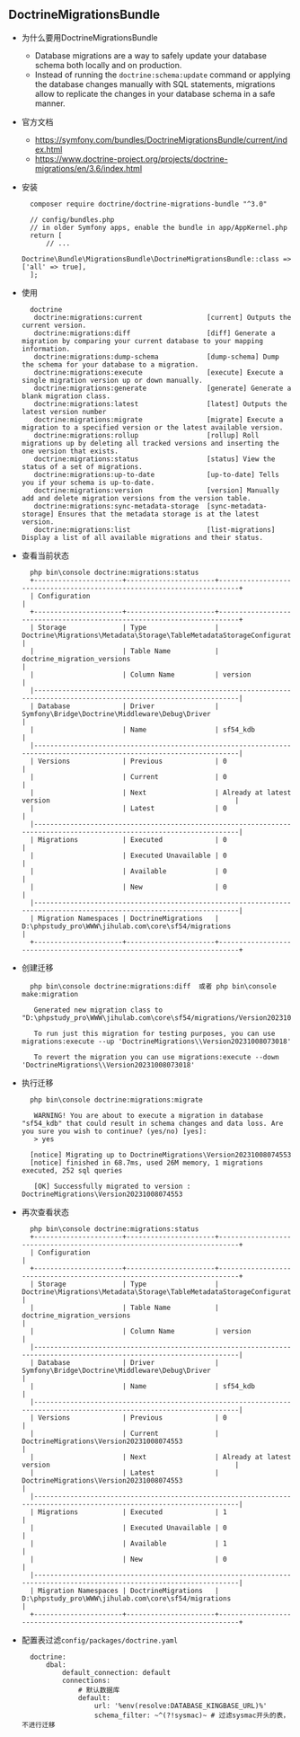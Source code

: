 ## DoctrineMigrationsBundle
- 为什么要用DoctrineMigrationsBundle
	- Database migrations are a way to safely update your database schema both locally and on production. 
	- Instead of running the `doctrine:schema:update` command or applying the database changes manually with SQL statements, migrations allow to replicate the changes in your database schema in a safe manner.
- 官方文档
	- https://symfony.com/bundles/DoctrineMigrationsBundle/current/index.html
	- https://www.doctrine-project.org/projects/doctrine-migrations/en/3.6/index.html
- 安装

		composer require doctrine/doctrine-migrations-bundle "^3.0"

		// config/bundles.php
		// in older Symfony apps, enable the bundle in app/AppKernel.php
		return [
		    // ...
		    Doctrine\Bundle\MigrationsBundle\DoctrineMigrationsBundle::class => ['all' => true],
		];
- 使用

		doctrine
		 doctrine:migrations:current                [current] Outputs the current version.
		 doctrine:migrations:diff                   [diff] Generate a migration by comparing your current database to your mapping information.
		 doctrine:migrations:dump-schema            [dump-schema] Dump the schema for your database to a migration.
		 doctrine:migrations:execute                [execute] Execute a single migration version up or down manually.
		 doctrine:migrations:generate               [generate] Generate a blank migration class.
		 doctrine:migrations:latest                 [latest] Outputs the latest version number
		 doctrine:migrations:migrate                [migrate] Execute a migration to a specified version or the latest available version.
		 doctrine:migrations:rollup                 [rollup] Roll migrations up by deleting all tracked versions and inserting the one version that exists.
		 doctrine:migrations:status                 [status] View the status of a set of migrations.
		 doctrine:migrations:up-to-date             [up-to-date] Tells you if your schema is up-to-date.
		 doctrine:migrations:version                [version] Manually add and delete migration versions from the version table.
		 doctrine:migrations:sync-metadata-storage  [sync-metadata-storage] Ensures that the metadata storage is at the latest version.
		 doctrine:migrations:list                   [list-migrations] Display a list of all available migrations and their status.
- 查看当前状态

		php bin\console doctrine:migrations:status
		+----------------------+----------------------+------------------------------------------------------------------------+
		| Configuration                                                                                                        |
		+----------------------+----------------------+------------------------------------------------------------------------+
		| Storage              | Type                 | Doctrine\Migrations\Metadata\Storage\TableMetadataStorageConfiguration |
		|                      | Table Name           | doctrine_migration_versions                                            |
		|                      | Column Name          | version                                                                |
		|----------------------------------------------------------------------------------------------------------------------|
		| Database             | Driver               | Symfony\Bridge\Doctrine\Middleware\Debug\Driver                        |
		|                      | Name                 | sf54_kdb                                                               |
		|----------------------------------------------------------------------------------------------------------------------|
		| Versions             | Previous             | 0                                                                      |
		|                      | Current              | 0                                                                      |
		|                      | Next                 | Already at latest version                                              |
		|                      | Latest               | 0                                                                      |
		|----------------------------------------------------------------------------------------------------------------------|
		| Migrations           | Executed             | 0                                                                      |
		|                      | Executed Unavailable | 0                                                                      |
		|                      | Available            | 0                                                                      |
		|                      | New                  | 0                                                                      |
		|----------------------------------------------------------------------------------------------------------------------|
		| Migration Namespaces | DoctrineMigrations   | D:\phpstudy_pro\WWW\jihulab.com\core\sf54/migrations                   |
		+----------------------+----------------------+------------------------------------------------------------------------+

- 创建迁移

		php bin\console doctrine:migrations:diff  或者 php bin\console make:migration
		
		 Generated new migration class to "D:\phpstudy_pro\WWW\jihulab.com\core\sf54/migrations/Version20231008073018.php"
		 
		 To run just this migration for testing purposes, you can use migrations:execute --up 'DoctrineMigrations\\Version20231008073018'
		 
		 To revert the migration you can use migrations:execute --down 'DoctrineMigrations\\Version20231008073018'
- 执行迁移

		php bin\console doctrine:migrations:migrate
		
		 WARNING! You are about to execute a migration in database "sf54_kdb" that could result in schema changes and data loss. Are you sure you wish to continue? (yes/no) [yes]:
		 > yes
		
		[notice] Migrating up to DoctrineMigrations\Version20231008074553
		[notice] finished in 68.7ms, used 26M memory, 1 migrations executed, 252 sql queries
		
		 [OK] Successfully migrated to version : DoctrineMigrations\Version20231008074553
- 再次查看状态

		php bin\console doctrine:migrations:status 
		+----------------------+----------------------+------------------------------------------------------------------------+
		| Configuration                                                                                                        |
		+----------------------+----------------------+------------------------------------------------------------------------+
		| Storage              | Type                 | Doctrine\Migrations\Metadata\Storage\TableMetadataStorageConfiguration |
		|                      | Table Name           | doctrine_migration_versions                                            |
		|                      | Column Name          | version                                                                |
		|----------------------------------------------------------------------------------------------------------------------|
		| Database             | Driver               | Symfony\Bridge\Doctrine\Middleware\Debug\Driver                        |
		|                      | Name                 | sf54_kdb                                                               |
		|----------------------------------------------------------------------------------------------------------------------|
		| Versions             | Previous             | 0                                                                      |
		|                      | Current              | DoctrineMigrations\Version20231008074553                               |
		|                      | Next                 | Already at latest version                                              |
		|                      | Latest               | DoctrineMigrations\Version20231008074553                               |
		|----------------------------------------------------------------------------------------------------------------------|
		| Migrations           | Executed             | 1                                                                      |
		|                      | Executed Unavailable | 0                                                                      |
		|                      | Available            | 1                                                                      |
		|                      | New                  | 0                                                                      |
		|----------------------------------------------------------------------------------------------------------------------|
		| Migration Namespaces | DoctrineMigrations   | D:\phpstudy_pro\WWW\jihulab.com\core\sf54/migrations                   |
		+----------------------+----------------------+------------------------------------------------------------------------+
- 配置表过滤`config/packages/doctrine.yaml`

		doctrine:
		    dbal:
		        default_connection: default
		        connections:
		            # 默认数据库
		            default:
		                url: '%env(resolve:DATABASE_KINGBASE_URL)%'
		                schema_filter: ~^(?!sysmac)~ # 过滤sysmac开头的表，不进行迁移
